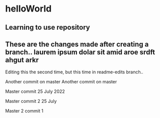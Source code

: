 # helloWorld
Learning to use repository
-----------
These are the changes made after creating a branch..
laurem ipsum dolar sit amid aroe srdft ahgut arkr
--------------
Editing this the second time, but this time in readme-edits branch..

Another commit on master
Another commit on master

Master commit 25 July 2022

Master commit 2 25 July

Master 2 commit 1